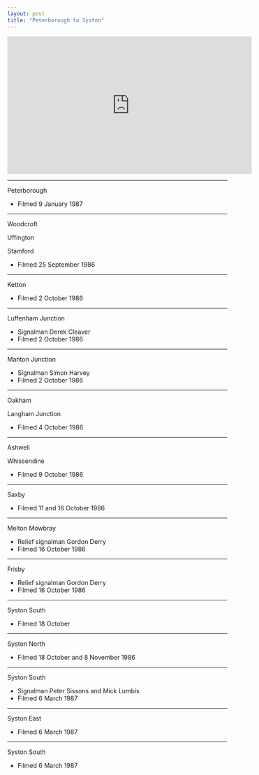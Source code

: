 ```yaml
---
layout: post
title: "Peterborough to Syston"
---
```


<iframe width="560" height="315" src="https://www.youtube.com/embed/G1Jr650NtNc" title="Peterborough to Syston" frameBorder="0" allow="accelerometer; autoplay; clipboard-write; encrypted-media; gyroscope; picture-in-picture; web-share" allowFullScreen></iframe>

---

Peterborough

- Filmed 9 January 1987

---

Woodcroft

Uffington

Stamford

- Filmed 25 September 1986

---

Ketton

- Filmed 2 October 1986

---

Luffenham Junction

- Signalman Derek Cleaver
- Filmed 2 October 1986

---

Manton Junction

- Signalman Simon Harvey
- Filmed 2 October 1986

---

Oakham

Langham Junction

- Filmed 4 October 1986

---

Ashwell

Whissendine

- Filmed 9 October 1986

---

Saxby

- Filmed 11 and 16 October 1986

---

Melton Mowbray

- Relief signalman Gordon Derry
- Filmed 16 October 1986

---

Frisby

- Relief signalman Gordon Derry
- Filmed 16 October 1986

---

Syston South

- Filmed 18 October

---

Syston North

- Filmed 18 October and 8 November 1986

---

Syston South

- Signalman Peter Sissons and Mick Lumbis
- Filmed 6 March 1987

---

Syston East

- Filmed 6 March 1987

---

Syston South

- Filmed 6 March 1987
